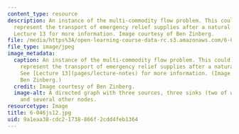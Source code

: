 ```yaml
---
content_type: resource
description: An instance of the multi-commodity flow problem. This could be used to
  represent the transport of emergency relief supplies after a natural disaster. See
  Lecture 13 for more information. Image courtesy of Ben Zinberg.
file: /media/https%3A/open-learning-course-data-rc.s3.amazonaws.com/6-046j-design-and-analysis-of-algorithms-spring-2012/9a1eaa38cdc21738866f2cdd4feb1364_6-046js12.jpg
file_type: image/jpeg
image_metadata:
  caption: An instance of the multi-commodity flow problem. This could be used to
    represent the transport of emergency relief supplies after a natural disaster.
    See [Lecture 13](pages/lecture-notes) for more information. (Image courtesy of
    Ben Zinberg.)
  credit: Image courtesy of Ben Zinberg.
  image-alt: A directed graph with three sources, three sinks (two of which are distinct),
    and several other nodes.
resourcetype: Image
title: 6-046js12.jpg
uid: 9a1eaa38-cdc2-1738-866f-2cdd4feb1364
---
```

